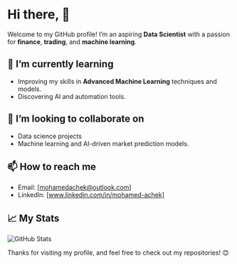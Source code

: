 # Hi there, 👋

Welcome to my GitHub profile! I’m an aspiring **Data Scientist** with a passion for **finance**, **trading**, and **machine learning**.

## 🌱 I’m currently learning
- Improving my skills in **Advanced Machine Learning** techniques and models.
- Discovering AI and automation tools.

## 👯 I’m looking to collaborate on
- Data science projects
- Machine learning and AI-driven market prediction models.

## 📫 How to reach me
- Email: [mohamedachek@outlook.com]
- LinkedIn: [www.linkedin.com/in/mohamed-achek]

## 📈 My Stats
![GitHub Stats](https://github-readme-stats.vercel.app/api?username=your-github-username&show_icons=true&hide_title=true&count_private=true&hide=prs&theme=radical)


Thanks for visiting my profile, and feel free to check out my repositories! 😊

